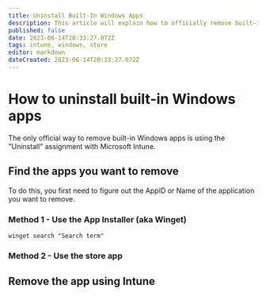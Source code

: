 ```yaml
---
title: Uninstall Built-In Windows Apps
description: This article will explain how to officially remove built-in apps from Windows 10 and up.
published: false
date: 2023-06-14T20:33:27.072Z
tags: intune, windows, store
editor: markdown
dateCreated: 2023-06-14T20:33:27.072Z
---
```


# How to uninstall built-in Windows apps
The only official way to remove built-in Windows apps is using the "Uninstall" assignment with Microsoft Intune. 
## Find the apps you want to remove
To do this, you first need to figure out the AppID or Name of the application you want to remove.

### Method 1 - Use the App Installer (aka Winget)

`winget search "Search term"`
### Method 2 - Use the store app
## Remove the app using Intune